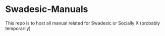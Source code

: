 # Swadesic-Manuals
This repo is to host all manual related for Swadesic or Socially X (probably temporarily)
